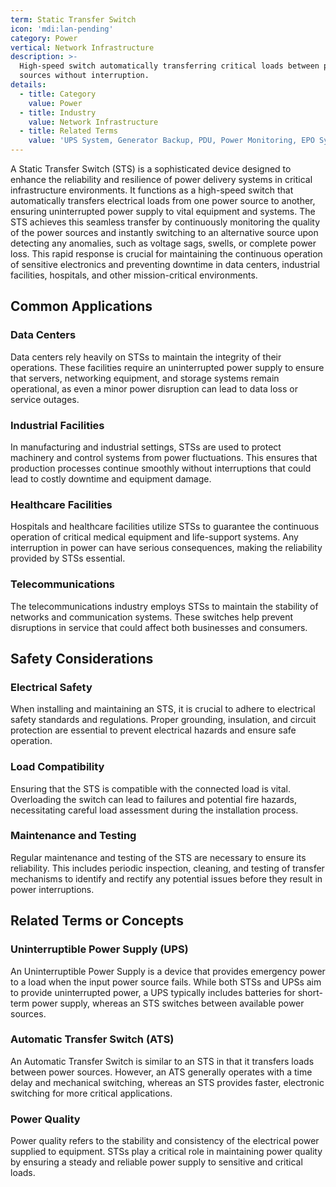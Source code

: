 ```yaml
---
term: Static Transfer Switch
icon: 'mdi:lan-pending'
category: Power
vertical: Network Infrastructure
description: >-
  High-speed switch automatically transferring critical loads between power
  sources without interruption.
details:
  - title: Category
    value: Power
  - title: Industry
    value: Network Infrastructure
  - title: Related Terms
    value: 'UPS System, Generator Backup, PDU, Power Monitoring, EPO System'
---
```

A Static Transfer Switch (STS) is a sophisticated device designed to enhance the reliability and resilience of power delivery systems in critical infrastructure environments. It functions as a high-speed switch that automatically transfers electrical loads from one power source to another, ensuring uninterrupted power supply to vital equipment and systems. The STS achieves this seamless transfer by continuously monitoring the quality of the power sources and instantly switching to an alternative source upon detecting any anomalies, such as voltage sags, swells, or complete power loss. This rapid response is crucial for maintaining the continuous operation of sensitive electronics and preventing downtime in data centers, industrial facilities, hospitals, and other mission-critical environments.

## Common Applications

### Data Centers
Data centers rely heavily on STSs to maintain the integrity of their operations. These facilities require an uninterrupted power supply to ensure that servers, networking equipment, and storage systems remain operational, as even a minor power disruption can lead to data loss or service outages.

### Industrial Facilities
In manufacturing and industrial settings, STSs are used to protect machinery and control systems from power fluctuations. This ensures that production processes continue smoothly without interruptions that could lead to costly downtime and equipment damage.

### Healthcare Facilities
Hospitals and healthcare facilities utilize STSs to guarantee the continuous operation of critical medical equipment and life-support systems. Any interruption in power can have serious consequences, making the reliability provided by STSs essential.

### Telecommunications
The telecommunications industry employs STSs to maintain the stability of networks and communication systems. These switches help prevent disruptions in service that could affect both businesses and consumers.

## Safety Considerations

### Electrical Safety
When installing and maintaining an STS, it is crucial to adhere to electrical safety standards and regulations. Proper grounding, insulation, and circuit protection are essential to prevent electrical hazards and ensure safe operation.

### Load Compatibility
Ensuring that the STS is compatible with the connected load is vital. Overloading the switch can lead to failures and potential fire hazards, necessitating careful load assessment during the installation process.

### Maintenance and Testing
Regular maintenance and testing of the STS are necessary to ensure its reliability. This includes periodic inspection, cleaning, and testing of transfer mechanisms to identify and rectify any potential issues before they result in power interruptions.

## Related Terms or Concepts

### Uninterruptible Power Supply (UPS)
An Uninterruptible Power Supply is a device that provides emergency power to a load when the input power source fails. While both STSs and UPSs aim to provide uninterrupted power, a UPS typically includes batteries for short-term power supply, whereas an STS switches between available power sources.

### Automatic Transfer Switch (ATS)
An Automatic Transfer Switch is similar to an STS in that it transfers loads between power sources. However, an ATS generally operates with a time delay and mechanical switching, whereas an STS provides faster, electronic switching for more critical applications.

### Power Quality
Power quality refers to the stability and consistency of the electrical power supplied to equipment. STSs play a critical role in maintaining power quality by ensuring a steady and reliable power supply to sensitive and critical loads.
